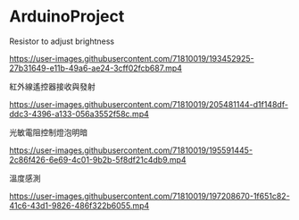 # ArduinoProject

Resistor to adjust brightness

https://user-images.githubusercontent.com/71810019/193452925-27b31649-e11b-49a6-ae24-3cff02fcb687.mp4


紅外線遙控器接收與發射

https://user-images.githubusercontent.com/71810019/205481144-d1f148df-ddc3-4396-a133-056a3552f58c.mp4

光敏電阻控制燈泡明暗

https://user-images.githubusercontent.com/71810019/195591445-2c86f426-6e69-4c01-9b2b-5f8df21c4db9.mp4


溫度感測

https://user-images.githubusercontent.com/71810019/197208670-1f651c82-41c6-43d1-9826-486f322b6055.mp4

